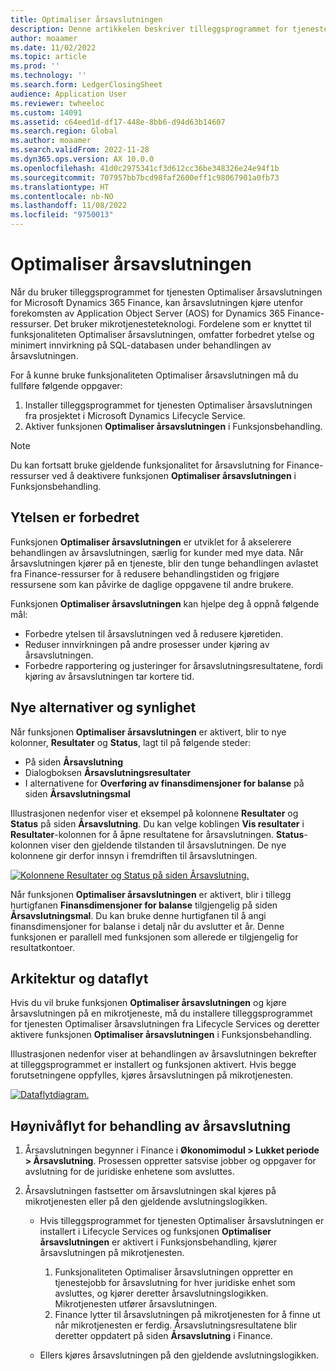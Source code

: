 ```yaml
---
title: Optimaliser årsavslutningen
description: Denne artikkelen beskriver tilleggsprogrammet for tjenesten Optimaliser årsavslutningen som er tilgjengelig for årsavslutningen i økonomimodulen.
author: moaamer
ms.date: 11/02/2022
ms.topic: article
ms.prod: ''
ms.technology: ''
ms.search.form: LedgerClosingSheet
audience: Application User
ms.reviewer: twheeloc
ms.custom: 14091
ms.assetid: c64eed1d-df17-448e-8bb6-d94d63b14607
ms.search.region: Global
ms.author: moaamer
ms.search.validFrom: 2022-11-28
ms.dyn365.ops.version: AX 10.0.0
ms.openlocfilehash: 41d0c2975341cf3d612cc36be348326e24e94f1b
ms.sourcegitcommit: 707957bb7bcd98faf2600eff1c98067901a0fb73
ms.translationtype: HT
ms.contentlocale: nb-NO
ms.lasthandoff: 11/08/2022
ms.locfileid: "9750013"
---
```

# <a name="optimize-year-end-close"></a>Optimaliser årsavslutningen

Når du bruker tilleggsprogrammet for tjenesten Optimaliser årsavslutningen for Microsoft Dynamics 365 Finance, kan årsavslutningen kjøre utenfor forekomsten av Application Object Server (AOS) for Dynamics 365 Finance-ressurser. Det bruker mikrotjenesteteknologi. Fordelene som er knyttet til funksjonaliteten Optimaliser årsavslutningen, omfatter forbedret ytelse og minimert innvirkning på SQL-databasen under behandlingen av årsavslutningen.

For å kunne bruke funksjonaliteten Optimaliser årsavslutningen må du fullføre følgende oppgaver:

1. Installer tilleggsprogrammet for tjenesten Optimaliser årsavslutningen fra prosjektet i Microsoft Dynamics Lifecycle Service.
2. Aktiver funksjonen **Optimaliser årsavslutningen** i Funksjonsbehandling.

> [!NOTE]
> Du kan fortsatt bruke gjeldende funksjonalitet for årsavslutning for Finance-ressurser ved å deaktivere funksjonen **Optimaliser årsavslutningen** i Funksjonsbehandling.

## <a name="improved-performance"></a>Ytelsen er forbedret

Funksjonen **Optimaliser årsavslutningen** er utviklet for å akselerere behandlingen av årsavslutningen, særlig for kunder med mye data. Når årsavslutningen kjører på en tjeneste, blir den tunge behandlingen avlastet fra Finance-ressurser for å redusere behandlingstiden og frigjøre ressursene som kan påvirke de daglige oppgavene til andre brukere.

Funksjonen **Optimaliser årsavslutningen** kan hjelpe deg å oppnå følgende mål:

- Forbedre ytelsen til årsavslutningen ved å redusere kjøretiden.
- Reduser innvirkningen på andre prosesser under kjøring av årsavslutningen.
- Forbedre rapportering og justeringer for årsavslutningsresultatene, fordi kjøring av årsavslutningen tar kortere tid.

## <a name="new-options-and-visibility"></a>Nye alternativer og synlighet

Når funksjonen **Optimaliser årsavslutningen** er aktivert, blir to nye kolonner, **Resultater** og **Status**, lagt til på følgende steder:

- På siden **Årsavslutning**
- Dialogboksen **Årsavslutningsresultater**
- I alternativene for **Overføring av finansdimensjoner for balanse** på siden **Årsavslutningsmal**

Illustrasjonen nedenfor viser et eksempel på kolonnene **Resultater** og **Status** på siden **Årsavslutning**. Du kan velge koblingen **Vis resultater** i **Resultater**-kolonnen for å åpne resultatene for årsavslutningen. **Status**-kolonnen viser den gjeldende tilstanden til årsavslutningen. De nye kolonnene gir derfor innsyn i fremdriften til årsavslutningen.

[![Kolonnene Resultater og Status på siden Årsavslutning.](./media/Yearendclose.jpg)](./media/Yearendclose.jpg)

Når funksjonen **Optimaliser årsavslutningen** er aktivert, blir i tillegg hurtigfanen **Finansdimensjoner for balanse** tilgjengelig på siden **Årsavslutningsmal**. Du kan bruke denne hurtigfanen til å angi finansdimensjoner for balanse i detalj når du avslutter et år. Denne funksjonen er parallell med funksjonen som allerede er tilgjengelig for resultatkontoer.

## <a name="architecture-and-data-flow"></a>Arkitektur og dataflyt

Hvis du vil bruke funksjonen **Optimaliser årsavslutningen** og kjøre årsavslutningen på en mikrotjeneste, må du installere tilleggsprogrammet for tjenesten Optimaliser årsavslutningen fra Lifecycle Services og deretter aktivere funksjonen **Optimaliser årsavslutningen** i Funksjonsbehandling.

Illustrasjonen nedenfor viser at behandlingen av årsavslutningen bekrefter at tilleggsprogrammet er installert og funksjonen aktivert. Hvis begge forutsetningene oppfylles, kjøres årsavslutningen på mikrotjenesten.

[![Dataflytdiagram.](./media/Lifecycle-services.jpg)](./media/Lifecycle-services.jpg)

## <a name="high-level-flow-for-year-end-close-processing"></a>Høynivåflyt for behandling av årsavslutning

1. Årsavslutningen begynner i Finance i **Økonomimodul \> Lukket periode \> Årsavslutning**. Prosessen oppretter satsvise jobber og oppgaver for avslutning for de juridiske enhetene som avsluttes.
2. Årsavslutningen fastsetter om årsavslutningen skal kjøres på mikrotjenesten eller på den gjeldende avslutningslogikken.

    - Hvis tilleggsprogrammet for tjenesten Optimaliser årsavslutningen er installert i Lifecycle Services og funksjonen **Optimaliser årsavslutningen** er aktivert i Funksjonsbehandling, kjører årsavslutningen på mikrotjenesten.

        1. Funksjonaliteten Optimaliser årsavslutningen oppretter en tjenestejobb for årsavslutning for hver juridiske enhet som avsluttes, og kjører deretter årsavslutningslogikken. Mikrotjenesten utfører årsavslutningen.
        2. Finance lytter til årsavslutningen på mikrotjenesten for å finne ut når mikrotjenesten er ferdig. Årsavslutningsresultatene blir deretter oppdatert på siden **Årsavslutning** i Finance.

    - Ellers kjøres årsavslutningen på den gjeldende avslutningslogikken.

